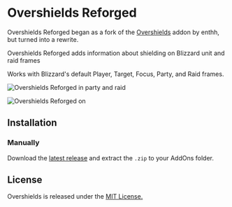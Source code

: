 # Overshields Reforged

Overshields Reforged began as a fork of the [Overshields](https://github.com/enthh/overshields) addon by enthh, but turned into a rewrite.

Overshields Reforged adds information about shielding on Blizzard unit and raid frames

Works with Blizzard's default Player, Target, Focus, Party, and Raid frames.

![Overshields Reforged in party and raid](./screenshot.png)

![Overshields Reforged on ](./target.png)

## Installation

### Manually

Download the [latest release](https://github.com/creed-us/overshields_reforged/releases/latest) and extract the `.zip` to your AddOns folder.

## License

Overshields is released under the [MIT License.](https://github.com/creed-us/overshields_reforged/blob/main/LICENSE)
